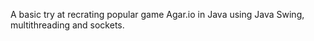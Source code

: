 A basic try at recrating popular game Agar.io in Java using Java Swing, multithreading and sockets.
